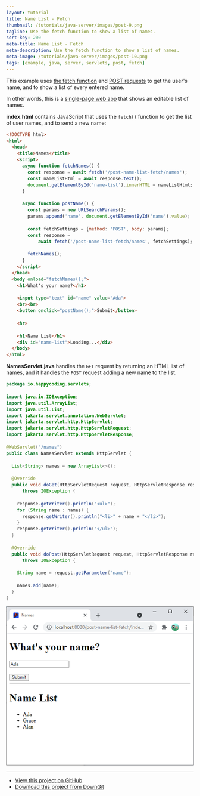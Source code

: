 ```yaml
---
layout: tutorial
title: Name List - Fetch
thumbnail: /tutorials/java-server/images/post-9.png
tagline: Use the fetch function to show a list of names.
sort-key: 200
meta-title: Name List - Fetch
meta-description: Use the fetch function to show a list of names.
meta-image: /tutorials/java-server/images/post-10.png
tags: [example, java, server, servlets, post, fetch]
---
```


This example uses [the fetch function](/tutorials/javascript/fetch) and [POST requests](/tutorials/java-server/post) to get the user's name, and to show a list of every entered name.

In other words, this is a [single-page web app](https://en.wikipedia.org/wiki/Single-page_application) that shows an editable list of names.

**index.html** contains JavaScript that uses the `fetch()` function to get the list of user names, and to send a new name:

```html
<!DOCTYPE html>
<html>
  <head>
    <title>Names</title>
    <script>
      async function fetchNames() {
        const response = await fetch('/post-name-list-fetch/names');
        const nameListHtml = await response.text();
        document.getElementById('name-list').innerHTML = nameListHtml;
      }

      async function postName() {
        const params = new URLSearchParams();
        params.append('name', document.getElementById('name').value);

        const fetchSettings = {method: 'POST', body: params};
        const response =
            await fetch('/post-name-list-fetch/names', fetchSettings);

        fetchNames();
      }
    </script>
  </head>
  <body onload="fetchNames();">
    <h1>What's your name?</h1>

    <input type="text" id="name" value="Ada">
    <br><br>
    <button onclick="postName();">Submit</button>

    <hr>

    <h1>Name List</h1>
    <div id="name-list">Loading...</div>
  </body>
</html>
```

**NamesServlet.java** handles the `GET` request by returning an HTML list of names, and it handles the `POST` request adding a new name to the list.

```java
package io.happycoding.servlets;

import java.io.IOException;
import java.util.ArrayList;
import java.util.List;
import jakarta.servlet.annotation.WebServlet;
import jakarta.servlet.http.HttpServlet;
import jakarta.servlet.http.HttpServletRequest;
import jakarta.servlet.http.HttpServletResponse;

@WebServlet("/names")
public class NamesServlet extends HttpServlet {

  List<String> names = new ArrayList<>();

  @Override
  public void doGet(HttpServletRequest request, HttpServletResponse response)
      throws IOException {

    response.getWriter().println("<ul>");
    for (String name : names) {
      response.getWriter().println("<li>" + name + "</li>");
    }
    response.getWriter().println("</ul>");
  }

  @Override
  public void doPost(HttpServletRequest request, HttpServletResponse response)
      throws IOException {

    String name = request.getParameter("name");

    names.add(name);
  }
}
```

![name input and list](/tutorials/java-server/images/post-11.png)

---

- [View this project on GitHub](https://github.com/KevinWorkman/HappyCoding/tree/gh-pages/examples/java-server/java-server-example-projects/post-name-fetch)
- [Download this project from DownGit](https://downgit.github.io/#/home?url=https://github.com/KevinWorkman/HappyCoding/tree/gh-pages/examples/java-server/java-server-example-projects/post-name-fetch)